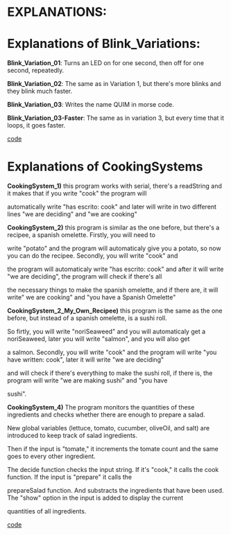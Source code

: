 # EXPLANATIONS:

# Explanations of Blink_Variations:

**Blink_Variation_01**: Turns an LED on for one second, then off for one second, repeatedly.

**Blink_Variation_02**: The same as in Variation 1, but there's more blinks and they blink much faster.

**Blink_Variation_03**: Writes the name QUIM in morse code.

**Blink_Variation_03-Faster**: The same as in variation 3, but every time that it loops, it goes faster.

[code](https://github.com/QuimMontane/J25-programmig-Quim/blob/main/Arduino/Blink_Explanation)



# Explanations of CookingSystems

**CookingSystem_1)** this program works with serial, there's a readString and it makes that if you write "cook" the program will 

automatically write "has escrito: cook" and later will write in two different lines "we are deciding" and "we are cooking"


**CookingSystem_2)** this program is similar as the one before, but there's a recipee, a spanish omelette. Firstly, you will need to 

write "potato" and the program will automaticaly give you a potato, so now you can do the recipee. Secondly, you will write "cook" and 

the program will automaticaly write "has escrito: cook" and after it will write "we are deciding", the program will check if there's all 

the necessary things to make the spanish omelette, and if there are, it will write" we are cooking" and "you have a Spanish Omelette"


**CookingSystem_2_My_Own_Recipee)** this program is the same as the one before, but instead of a spanish omelette, is a sushi roll. 

So firtly, you will write "noriSeaweed" and you will automaticaly get a noriSeaweed, later you will write "salmon", and you will also get 

a salmon. Secondly, you will write "cook" and the program will write "you have written: cook", later it will write "we are deciding" 

and will check if there's everything to make the sushi roll, if there is, the program will write "we are making sushi" and "you have 

sushi".

**CookingSystem_4)** The program monitors the quantities of these ingredients and checks whether there are enough to prepare a salad.

New global variables (lettuce, tomato, cucumber, oliveOil, and salt) are introduced to keep track of salad ingredients.

Then if the input is "tomate," it increments the tomate count and the same goes to every other ingredient.

The decide function checks the input string. If it's "cook," it calls the cook function. If the input is "prepare" it calls the 

prepareSalad function. And substracts the ingredients that have been used. The "show" option in the input is added to display the current 

quantities of all ingredients.

[code](https://github.com/QuimMontane/J25-programmig-Quim/blob/main/Arduino/CookingSystem_Explanation)
